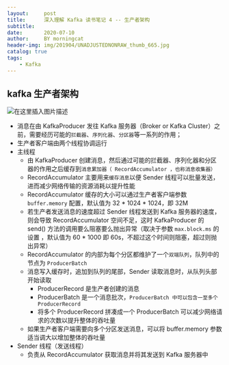 ```yaml
---
layout:     post
title:      深入理解 Kafka 读书笔记 4 -- 生产者架构
subtitle:   
date:       2020-07-10
author:     BY morningcat
header-img: img/201904/UNADJUSTEDNONRAW_thumb_665.jpg
catalog: true
tags:
    - Kafka
---
```




## kafka 生产者架构

![在这里插入图片描述](https://img-blog.csdnimg.cn/20200713162238318.png?x-oss-process=image/watermark,type_ZmFuZ3poZW5naGVpdGk,shadow_10,text_aHR0cHM6Ly9ibG9nLmNzZG4ubmV0L3UwMTM4Mzc4MjU=,size_16,color_FFFFFF,t_70)


- 消息在由 KafkaProducer 发往 Kafka 服务器（Broker or Kafka Cluster）之前，需要经历可能的`拦截器`、`序列化器`、`分区器`等一系列的作用；
- 生产者客户端由两个线程协调运行
- 主线程
    - 由 KafkaProducer 创建消息，然后通过可能的拦截器、序列化器和分区器的作用之后缓存到`消息累加器（ RecordAccumulator ，也称消息收集器）`
    - RecordAccumulator 主要用来`缓存消息`以便 Sender 线程可以批量发送，进而减少网络传输的资源消耗以提升性能
    - RecordAccumulator 缓存的大小可以通过生产者客户端参数 `buffer.memory` 配置，默认值为 32 * 1024 * 1024，即 32M
    - 若生产者发送消息的速度超过 Sender 线程发送到 Kafka 服务器的速度，则会导致 RecordAccumulator 空间不足，这时 KafkaProducer 的 send() 方法的调用要么阻塞要么抛出异常（取决于参数 `max.block.ms` 的设置 ，默认值为 60 * 1000 即 60s，不超过这个时间则阻塞，超过则抛出异常）
    - RecordAccumulator 的内部为每个分区都维护了一个`双端队列`，队列中的节点为 `ProducerBatch`
    - 消息写入缓存时，追加到队列的尾部，Sender 读取消息时，从队列头部开始读取
        - ProducerRecord 是生产者创建的消息
        - ProducerBatch 是一个消息批次，`ProducerBatch 中可以包含一至多个 ProducerRecord`
        - 将多个 ProducerRecord 拼凑成一个 ProducerBatch 可以减少网络请求的次数以提升整体的吞吐量
    - 如果生产者客户端需要向多个分区发送消息，可以将 buffer.memory 参数适当调大以增加整体的吞吐量
- Sender 线程（发送线程）
    - 负责从 RecordAccumulator 获取消息并将其发送到 Kafka 服务器中

